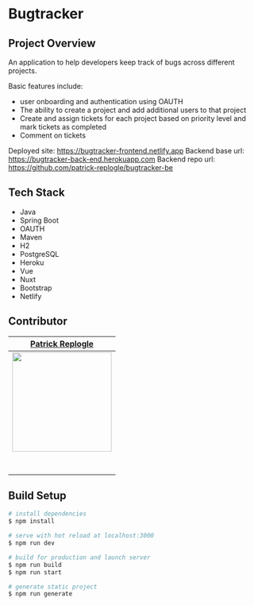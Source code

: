 # Bugtracker

## Project Overview

An application to help developers keep track of bugs across different projects.

Basic features include:

- user onboarding and authentication using OAUTH
- The ability to create a project and add additional users to that project
- Create and assign tickets for each project based on priority level and mark tickets as completed
- Comment on tickets

Deployed site: https://bugtracker-frontend.netlify.app
Backend base url: https://bugtracker-back-end.herokuapp.com
Backend repo url: https://github.com/patrick-replogle/bugtracker-be

## Tech Stack

- Java
- Spring Boot
- OAUTH
- Maven
- H2
- PostgreSQL
- Heroku
- Vue
- Nuxt
- Bootstrap
- Netlify

## Contributor

|                                                          [Patrick Replogle](https://github.com/patrick-replogle)                                                          |
| :-----------------------------------------------------------------------------------------------------------------------------------------------------------------------: |
| [<img src="https://avatars2.githubusercontent.com/u/50844285?s=400&u=7ffa88c4c221bf888b1771fec72530ac156d90c6&v=4" width = "200" />](https://github.com/patrick-replogle) |
|                                       [<img src="https://github.com/favicon.ico" width="15"> ](https://github.com/patrick-replogle)                                       |
|                [ <img src="https://static.licdn.com/sc/h/al2o9zrvru7aqj8e1x2rzsrca" width="15"> ](https://www.linkedin.com/in/patrick-replogle-409a92193/)                |

## Build Setup

```bash
# install dependencies
$ npm install

# serve with hot reload at localhost:3000
$ npm run dev

# build for production and launch server
$ npm run build
$ npm run start

# generate static project
$ npm run generate
```
